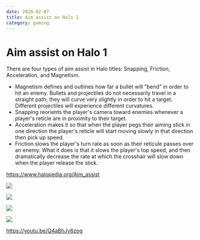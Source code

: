 ```yaml
---
date: 2020-02-07
title: Aim assist on Halo 1
category: gaming
---
```

# Aim assist on Halo 1

There are four types of aim assist in Halo titles: Snapping, Friction, Acceleration, and Magnetism.
* Magnetism defines and outlines how far a bullet will "bend" in order to hit an enemy. Bullets and projectiles do not necessarily travel in a straight path; they will curve very slightly in order to hit a target. Different projectiles will experience different curvatures.
* Snapping reorients the player's camera toward enemies whenever a player's reticle are in proximity to their target.
* Acceleration makes it so that when the player pegs their aiming stick in one direction the player's reticle will start moving slowly in that direction then pick up speed.
* Friction slows the player's turn rate as soon as their reticule passes over an enemy. What it does is that it slows the player's top speed, and then dramatically decrease the rate at which the crosshair will slow down when the player release the stick.

https://www.halopedia.org/Aim_assist

![](https://i.imgur.com/kmIAvoc.jpg)

![](https://i.imgur.com/VeDDwCX.jpg)

![](https://i.imgur.com/1oBexsB.jpg)

![](https://i.imgur.com/luaEtWQ.jpg)

https://youtu.be/Q4aBhJy6zog
